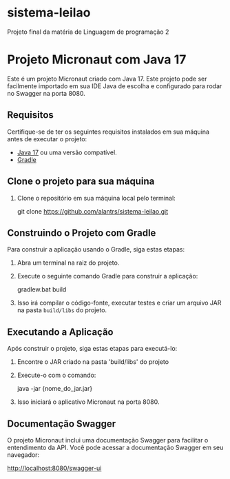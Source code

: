 # sistema-leilao

Projeto final da matéria de Linguagem de programação 2

# Projeto Micronaut com Java 17

Este é um projeto Micronaut criado com Java 17. Este projeto pode ser facilmente importado em sua IDE Java de escolha e configurado para rodar no Swagger na porta 8080.

## Requisitos

Certifique-se de ter os seguintes requisitos instalados em sua máquina antes de executar o projeto:

- [Java 17](https://www.oracle.com/java/technologies/javase-downloads.html) ou uma versão compatível.
- [Gradle](https://gradle.org/)

## Clone o projeto para sua máquina

1. Clone o repositório em sua máquina local pelo terminal:

      git clone https://github.com/alantrs/sistema-leilao.git

## Construindo o Projeto com Gradle

Para construir a aplicação usando o Gradle, siga estas etapas:

1. Abra um terminal na raiz do projeto.

2. Execute o seguinte comando Gradle para construir a aplicação:

      gradlew.bat build


4. Isso irá compilar o código-fonte, executar testes e criar um arquivo JAR na pasta `build/libs` do projeto.

## Executando a Aplicação

Após construir o projeto, siga estas etapas para executá-lo:

1. Encontre o JAR criado na pasta 'build/libs' do projeto
2. Execute-o com o comando:
   
      java -jar {nome_do_jar.jar}
4. Isso iniciará o aplicativo Micronaut na porta 8080.

## Documentação Swagger

O projeto Micronaut inclui uma documentação Swagger para facilitar o entendimento da API. Você pode acessar a documentação Swagger em seu navegador:

[http://localhost:8080/swagger-ui](http://localhost:8080/swagger-ui)

